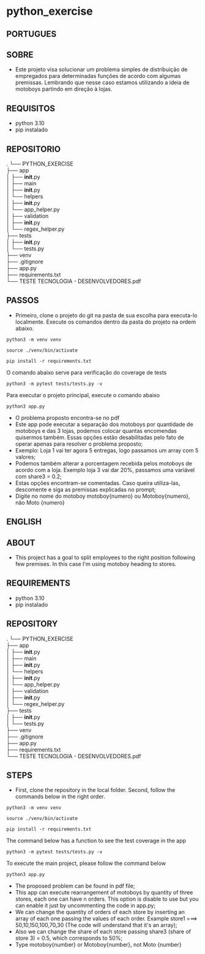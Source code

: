 # python_exercise

## PORTUGUES

## SOBRE

- Este projeto visa solucionar um problema simples de distribuição de empregados para determinadas funções de acordo com algumas premissas. Lembrando que nesse caso estamos utilizando a ideia de motoboys partindo em direção à lojas.

## REQUISITOS

- python 3.10
- pip instalado

## REPOSITORIO

.
└── PYTHON_EXERCISE<br />
├── app<br />
│ ├── **init**.py<br />
│ ├── main<br />
│ ├── **init**.py<br />
│ └── helpers<br />
│ ├── **init**.py<br />
│ └── app_helper.py<br />
│ ├── validation<br />
│ ├── **init**.py<br />
│ └── regex_helper.py<br />
├── tests<br />
│ ├── **init**.py<br />
│ └── tests.py<br />
├── venv<br />
├── .gitignore<br />
├── app.py<br />
├── requirements.txt<br />
└── TESTE TECNOLOGIA - DESENVOLVEDORES.pdf

## PASSOS

- Primeiro, clone o projeto do git na pasta de sua escolha para executa-lo localmente. Execute os comandos dentro da pasta do projeto na ordem abaixo.

```
python3 -m venv venv
```

```
source ./venv/bin/activate
```

```
pip install -r requirements.txt
```

O comando abaixo serve para verificação do coverage de tests

```
python3 -m pytest tests/tests.py -v
```

Para executar o projeto principal, execute o comando abaixo

```
python3 app.py
```

- O problema proposto encontra-se no pdf
- Este app pode executar a separação dos motoboys por quantidade de motoboys e das 3 lojas, podemos colocar quantas encomendas quisermos também. Essas opções estão desabilitadas pelo fato de operar apenas para resolver o problema proposto;
- Exemplo: Loja 1 vai ter agora 5 entregas, logo passamos um array com 5 valores;
- Podemos também alterar a porcentagem recebida pelos motoboys de acordo com a loja. Exemplo loja 3 vai dar 20%, passamos uma variável com share3 = 0.2;
- Estas opções encontram-se comentadas. Caso queira utiliza-las, descomente e siga as premissas explicadas no prompt;
- Digite no nome do motoboy motoboy{numero} ou Motoboy{numero}, não Moto {numero}

## ENGLISH

## ABOUT

- This project has a goal to split employees to the right position following few premises. In this case I'm using motoboy heading to stores.

## REQUIREMENTS

- python 3.10
- pip instalado

## REPOSITORY

.
└── PYTHON_EXERCISE<br />
├── app<br />
│ ├── **init**.py<br />
│ ├── main<br />
│ ├── **init**.py<br />
│ └── helpers<br />
│ ├── **init**.py<br />
│ └── app_helper.py<br />
│ ├── validation<br />
│ ├── **init**.py<br />
│ └── regex_helper.py<br />
├── tests<br />
│ ├── **init**.py<br />
│ └── tests.py<br />
├── venv<br />
├── .gitignore<br />
├── app.py<br />
├── requirements.txt<br />
└── TESTE TECNOLOGIA - DESENVOLVEDORES.pdf

## STEPS

- First, clone the repository in the local folder. Second, follow the commands below in the right order.

```
python3 -m venv venv
```

```
source ./venv/bin/activate
```

```
pip install -r requirements.txt
```

The command below has a function to see the test coverage in the app

```
python3 -m pytest tests/tests.py -v
```

To execute the main project, please follow the command below

```
python3 app.py
```

- The proposed problem can be found in pdf file;
- This app can execute rearrangement of motoboys by quantity of three stores, each one can have n orders. This option is disable to use but you can enable it just by uncommenting the code in app.py;
- We can change the quantity of orders of each store by inserting an array of each one passing the values of each order. Example store1 ===> 50,10,150,100,70,30 (The code will understand that it's an array);
- Also we can change the share of each store passing share3 (share of store 3) = 0.5, which corresponds to 50%;
- Type motoboy{number} or Motoboy{number}, not Moto {number}
